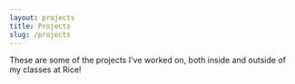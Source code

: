 ```yaml
---
layout: projects
title: Projects
slug: /projects
---
```


These are some of the projects I've worked on, both inside and outside of my classes at Rice!
